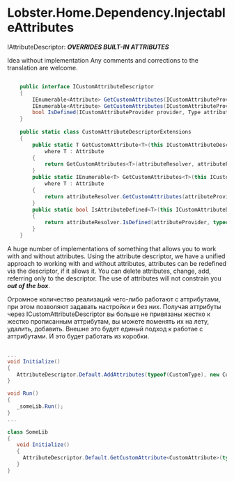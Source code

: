 # Lobster.Home.Dependency.InjectableAttributes
IAttributeDescriptor: ***OVERRIDES BUILT-IN ATTRIBUTES***

Idea without implementation
Any comments and corrections to the translation are welcome.


```csharp

    public interface ICustomAttributeDescriptor
    {
        IEnumerable<Attribute> GetCustomAttributes(ICustomAttributeProvider provider, bool inherit);
        IEnumerable<Attribute> GetCustomAttributes(ICustomAttributeProvider provider, Type attributeType, bool inherit);
        bool IsDefined(ICustomAttributeProvider provider, Type attributeType, bool inherit);
    }
    
    public static class CustomAttributeDescriptorExtensions
    {
        public static T GetCustomAttribute<T>(this ICustomAttributeDescriptor attributeResolver, ICustomAttributeProvider attributeProvider, bool inherit = false)
            where T : Attribute
        {
            return GetCustomAttributes<T>(attributeResolver, attributeProvider, inherit).SingleOrDefault();
        }
        public static IEnumerable<T> GetCustomAttributes<T>(this ICustomAttributeDescriptor attributeResolver, ICustomAttributeProvider attributeProvider, bool inherit = false)
            where T : Attribute
        {
            return attributeResolver.GetCustomAttributes(attributeProvider, typeof(T), inherit).Cast<T>();
        }
        public static bool IsAttributeDefined<T>(this ICustomAttributeDescriptor attributeResolver, ICustomAttributeProvider attributeProvider, bool inherit = false) where T : Attribute
        {
            return attributeResolver.IsDefined(attributeProvider, typeof(T), inherit);
        }
    }

```


A huge number of implementations of something that allows you to work with and without attributes.
Using the attribute descriptor, we have a unified approach to working with and without attributes, 
attributes can be redefined via the descriptor, if it allows it. 
You can delete attributes, change, add, referring only to the descriptor. 
The use of attributes will not constrain you ***out of the box***.

Огромное количество реализаций чего-либо работают с аттрибутами, при этом позволяют 
задавать настройки и без них. Получая аттрибуты через ICustomAttributeDescriptor
вы больше не привязаны жестко к жестко прописанным аттрибутам, 
вы можете поменять их на лету, удалить, добавить.
Внешне это будет единый подход к работае с аттрибутами.
И это будет работать из коробки.

```csharp

...
void Initialize()
{
   AttributeDescriptor.Default.AddAttributes(typeof(CustomType), new CustomAttribute {});
}

void Run()
{
   _someLib.Run();
}
...

class SomeLib
{
   void Initialize()
   {
     AttributeDescriptor.Default.GetCustomAttribute<CustomAttribute>(typeof(CustomType));
   }
}

```
